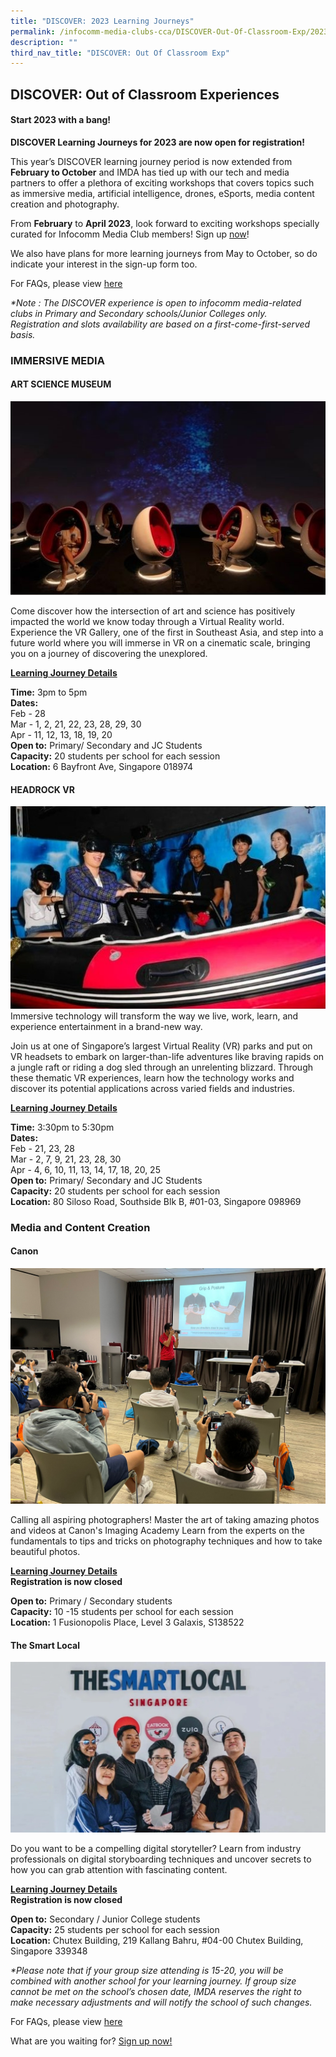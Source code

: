 ```yaml
---
title: "DISCOVER: 2023 Learning Journeys"
permalink: /infocomm-media-clubs-cca/DISCOVER-Out-Of-Classroom-Exp/2023-learning-journeys/
description: ""
third_nav_title: "DISCOVER: Out Of Classroom Exp"
---
```

## DISCOVER: Out of Classroom Experiences

#### Start 2023 with a bang!
**DISCOVER Learning Journeys for 2023 are now open for registration!**

This year’s DISCOVER learning journey period is now extended from **February to October** and IMDA has tied up with our tech and media partners to offer a plethora of exciting workshops that covers topics such as immersive media, artificial intelligence, drones, eSports, media content creation and photography.

From **February** to **April 2023**, look forward to exciting workshops specially curated for Infocomm Media Club members! Sign up [now](https://go.gov.sg/discover2023)! 

We also have plans for more learning journeys from May to October, so do indicate your interest in the sign-up form too.  
  

For FAQs, please view [here](https://go.gov.sg/learningjourneysfaq2023)



<i>*Note : The DISCOVER experience is open to infocomm media-related clubs in Primary and Secondary schools/Junior Colleges only. </i>
<i> <br>Registration and slots availability are based on a first-come-first-served basis. </i>


### IMMERSIVE MEDIA
#### **ART SCIENCE MUSEUM**
![](/images/DISCOVER%20EDM1%20(2).jpg)

Come discover how the intersection of art and science has positively impacted the world we know today through a Virtual Reality world. Experience the VR Gallery, one of the first   in Southeast Asia, and step into a future world where you will immerse in VR on a cinematic scale, bringing you on a journey of discovering the unexplored. 

**<u>Learning Journey Details</u>** <br>

**Time:** 3pm to 5pm<br>
**Dates:** <br>
Feb - 28 <br>
Mar - 1, 2, 21, 22, 23, 28, 29, 30 <br>
Apr - 11, 12, 13, 18, 19, 20 <br>
**Open to:** Primary/ Secondary and JC Students <br>
**Capacity:** 20 students per school for each session 
<br>
**Location:** 6 Bayfront Ave, Singapore 018974
<br>

#### **HEADROCK VR**
![](/images/Icmclub/Headrock%20VR%20.jpg)
<br>
Immersive technology will transform the way we live, work, learn, and experience entertainment in a brand-new way.

Join us at one of Singapore’s largest Virtual Reality (VR) parks and put on VR headsets to embark on larger-than-life adventures like braving rapids on a jungle raft or riding a dog sled through an unrelenting blizzard. Through these thematic VR experiences, learn how the technology works and discover its potential applications across varied fields and industries.


**<u>Learning Journey Details</u>** <br>

**Time:** 3:30pm to 5:30pm<br>
**Dates:** <br>
Feb - 21, 23, 28 <br>
Mar - 2, 7, 9, 21, 23, 28, 30 <br>
Apr - 4, 6, 10, 11, 13, 14, 17, 18, 20, 25 <br>
**Open to:** Primary/ Secondary and JC Students <br>
**Capacity:** 20 students per school for each session<br>
**Location:** 80 Siloso Road, Southside Blk B, #01-03, Singapore 098969

### **Media and Content Creation**

#### **Canon** <br>
![](/images/Icmclub/Canon.png)

Calling all aspiring photographers! Master the art of taking amazing photos and videos at Canon's Imaging Academy Learn from the experts on the fundamentals to tips and tricks on photography techniques and how to take beautiful photos. 

**<u>Learning Journey Details</u>** <br>
**Registration is now closed**

**Open to:** Primary / Secondary students <br>
**Capacity:** 10 -15 students per school for each session
<br>
**Location:** 1 Fusionopolis Place, Level 3 Galaxis, S138522

#### **The Smart Local** <br>
![](/images/Icmclub/The%20Smart%20Local.jpg)

Do you want to be a compelling digital storyteller? Learn from industry professionals on digital storyboarding techniques and uncover secrets to how you can grab attention with fascinating content. <br>

**<u>Learning Journey Details</u>** <br> 
**Registration is now closed** <br>

**Open to:** Secondary / Junior College students<br>
**Capacity:** 25 students per school for each session <br>
**Location:** Chutex Building, 219 Kallang Bahru, #04-00 Chutex Building, Singapore 339348

<i>*Please note that if your group size attending is 15-20, you will be combined with another school for your learning journey. If group size cannot be met on the school’s chosen date, IMDA reserves the right to make necessary adjustments and will notify the school of such changes. </i>


For FAQs, please view [here](/Learning-Journey-FAQs)

What are you waiting for? [Sign up now!](https://go.gov.sg/discoveroct2022)